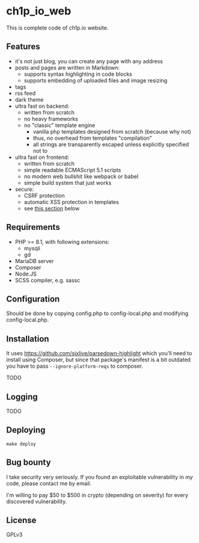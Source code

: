 # ch1p_io_web

This is complete code of ch1p.io website.

## Features
- it's not just blog, you can create any page with any address
- posts and pages are written in Markdown:
	- supports syntax highlighting in code blocks
	- supports embedding of uploaded files and image resizing
 - tags
 - rss feed
 - dark theme
 - ultra fast on backend:
	- written from scratch
	- no heavy frameworks
	- no "classic" template engine
		- vanilla php templates designed from scratch (because why not)
		- thus, no overhead from templates "compilation"
		- all strings are transparently escaped unless explicitly specified not to
 - ultra fast on frontend:
	- written from scratch
	- simple readable ECMAScript 5.1 scripts
	- no modern web bullshit like webpack or babel
	- simple build system that just works
 - secure:
	- CSRF protection
	- automatic XSS protection in templates
	- see [this section](#bug-bounty) below

## Requirements

- PHP >= 8.1, with following extensions:
	- mysqli
	- gd
- MariaDB server
- Composer
- Node.JS
- SCSS compiler, e.g. sassc

## Configuration

Should be done by copying config.php to config-local.php and modifying config-local.php.

## Installation

It uses https://github.com/sixlive/parsedown-highlight which you'll need to install using Composer, but since that
package's manifest is a bit outdated you have to pass `--ignore-platform-reqs` to composer.

TODO

## Logging

TODO

## Deploying

```
make deploy
```

## Bug bounty

I take security very seriously. If you found an exploitable vulnerability in _my_ code, please contact me by email.

I'm willing to pay $50 to $500 in crypto (depending on severity) for every discovered vulnerability.

## License

GPLv3